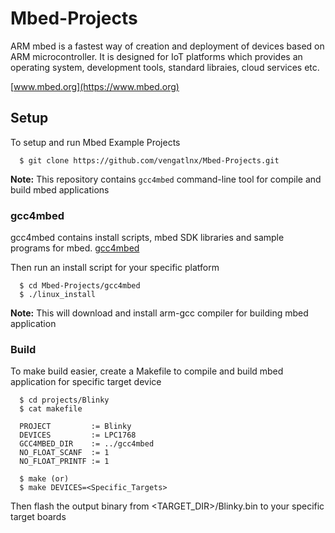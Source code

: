 # Mbed-Projects

  ARM mbed is a fastest way of creation and deployment of devices based on ARM
  microcontroller. It is designed for IoT platforms which provides an operating
  system, development tools, standard libraies, cloud services etc.
  
  [www.mbed.org](https://www.mbed.org)

## Setup

   To setup and run Mbed Example Projects

```
  $ git clone https://github.com/vengatlnx/Mbed-Projects.git
```
**Note:** This repository contains `gcc4mbed` command-line tool for compile and
build mbed applications

### gcc4mbed

   gcc4mbed contains install scripts, mbed SDK libraries and sample programs
   for mbed. [gcc4mbed](https://github.com/adamgreen/gcc4mbed)

   Then run an install script for your specific platform
```
  $ cd Mbed-Projects/gcc4mbed
  $ ./linux_install
```
**Note:** This will download and install arm-gcc compiler for building mbed
application

### Build

   To make build easier, create a Makefile to compile and build mbed application
   for specific target device
   
```
  $ cd projects/Blinky
  $ cat makefile

  PROJECT         := Blinky
  DEVICES         := LPC1768
  GCC4MBED_DIR    := ../gcc4mbed
  NO_FLOAT_SCANF  := 1
  NO_FLOAT_PRINTF := 1
```

```
  $ make (or)
  $ make DEVICES=<Specific_Targets>
```

  Then flash the output binary from <TARGET_DIR>/Blinky.bin to your specific target
  boards